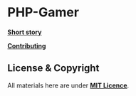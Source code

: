 # PHP-Gamer

**[Short story](https://github.com/fatorx/php-gamer/blob/main/docs/SHORT-STORY.md)**

**[Contributing](https://github.com/fatorx/php-gamer/blog/main/docs/CONTRIBUTING.md)**

## License & Copyright

All materials here are under **[MIT Licence](https://github.com/fatorx/php-gamer/blob/main/LICENCE.md)**.
